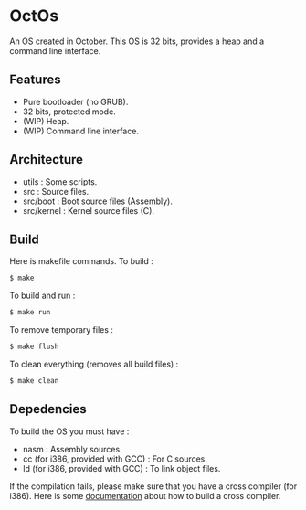 # OctOs
An OS created in October. This OS is 32 bits, provides a heap and a command line interface.

## Features
- Pure bootloader (no GRUB).
- 32 bits, protected mode.
- (WIP) Heap.
- (WIP) Command line interface.

## Architecture
- utils : Some scripts.
- src : Source files.
- src/boot : Boot source files (Assembly).
- src/kernel : Kernel source files (C).

## Build
Here is makefile commands. To build :
```bash
$ make
```
To build and run :
```bash
$ make run
```
To remove temporary files :
```bash
$ make flush
```
To clean everything (removes all build files) :
```bash
$ make clean
```

## Depedencies
To build the OS you must have :
- nasm : Assembly sources.
- cc (for i386, provided with GCC) : For C sources.
- ld (for i386, provided with GCC) : To link object files.

If the compilation fails, please make sure that you have a cross compiler (for i386).
Here is some [documentation](https://wiki.osdev.org/GCC_Cross-Compiler "Build a cross compiler") about how to build a cross compiler. 

